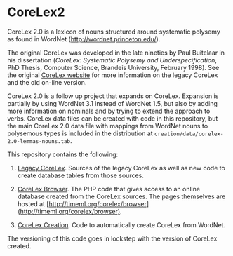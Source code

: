 #  CoreLex2

CoreLex 2.0 is a lexicon of nouns structured around systematic polysemy as found in WordNet (http://wordnet.princeton.edu/).

The original CoreLex was developed in the late nineties by Paul Buitelaar in his dissertation (*CoreLex: Systematic Polysemy and Underspecification*, PhD Thesis, Computer Science, Brandeis University, February 1998). See the original [CoreLex website](http://www.cs.brandeis.edu/~paulb/CoreLex/corelex.html) for more information on the legacy CoreLex and the old on-line version.

CoreLex 2.0 is a follow up project that expands on CoreLex. Expansion is partially by using WordNet 3.1 instead of WordNet 1.5, but also by adding more information on nominals and by trying to extend the approach to verbs. CoreLex data files can be created with code in this repository, but the main CoreLex 2.0 data file with mappings from WordNet nouns to polysemous types is included in the distribution at `creation/data/corelex-2.0-lemmas-nouns.tab`.

This repository contains the following:

1. [Legacy CoreLex](legacy). Sources of the legacy CoreLex as well as new code to create database tables from those sources.

2. [CoreLex Browser](browser). The PHP code that gives access to an online database created from the CoreLex sources. The pages themselves are hosted at [http://timeml.org/corelex/browser](http://timeml.org/corelex/browser).

3. [CoreLex Creation](creation). Code to automatically create CoreLex from WordNet.

The versioning of this code goes in lockstep with the version of CoreLex created.
